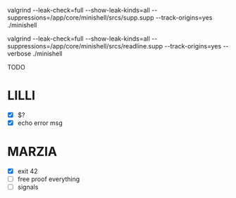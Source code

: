


valgrind --leak-check=full --show-leak-kinds=all --suppressions=/app/core/minishell/srcs/supp.supp --track-origins=yes ./minishell

valgrind --leak-check=full --show-leak-kinds=all --suppressions=/app/core/minishell/srcs/readline.supp --track-origins=yes --verbose ./minishell 


TODO

# LILLI
- [x] $?
- [x] echo error msg

# MARZIA
- [x] exit 42
- [ ] free proof everything
- [ ] signals